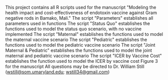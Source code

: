 This project contains all R scripts used for the manuscript "Modeling the health impact and cost-effectiveness of endotoxin vaccine against Gram negative rods in Bamako, Mali." 
The script "Parameters" establishes all parameters used in functions
The script "Status Quo" establishes the functions used to model the status quo scenario, with no vaccine implemented
The script "Maternal" establishes the functions used to model the maternal vaccine scenario
The script "Pediatric" establishes the functions used to model the pediatric vaccine scenario
The script "Joint Maternal & Pediatric" establishes the functions used to model the joint maternal and pediatric vaccine scenario
The script "ICER by Vaccine Cost" establishes the function used to model the ICER by vaccine cost Figure 3 for the manuscript
All questions may be directed to Dr. William Still (wstill@som.umaryland.edu; wstill34@gmail.com)
